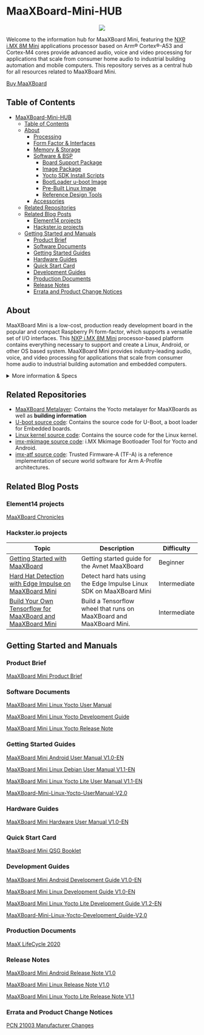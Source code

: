 # MaaXBoard-Mini-HUB
<p align="center">
    <img src="https://github.com/Avnet/MaaXBoard-Mini-HUB/assets/88205887/1afc265c-0d1c-4831-a0b6-7d81c94fe3be">
</p>

Welcome to the information hub for MaaXBoard Mini, featuring the [NXP i.MX 8M Mini](https://www.nxp.com/products/processors-and-microcontrollers/arm-processors/i-mx-applications-processors/i-mx-8-applications-processors/i-mx-8m-mini-arm-cortex-a53-cortex-m4-audio-voice-video:i.MX8MMINI) applications processor based on Arm® Cortex®-A53 and Cortex-M4 cores provide advanced audio, voice and video processing for applications that scale from consumer home audio to industrial building automation and mobile computers. This repository serves as a central hub for all resources related to MaaXBoard Mini. <br />

[Buy MaaXBoard](https://www.avnet.com/wps/portal/us/products/avnet-boards/avnet-board-families/maaxboard/maaxboard?family=&nodeClicked=d8e2c09b-9600-4ba7-b7ed-82a834b5177d)

## Table of Contents
- [MaaXBoard-Mini-HUB](#maaxboard-mini-hub)
  - [Table of Contents](#table-of-contents)
  - [About](#about)
    - [Processing](#processing)
    - [Form Factor \& Interfaces](#form-factor--interfaces)
    - [Memory \& Storage](#memory--storage)
    - [Software \& BSP](#software--bsp)
      - [Board Support Package](#board-support-package)
      - [Image Package](#image-package)
      - [Yocto SDK Install Scripts](#yocto-sdk-install-scripts)
      - [BootLoader u-boot Image](#bootloader-u-boot-image)
      - [Pre-Built Linux Image](#pre-built-linux-image)
      - [Reference Design Tools](#reference-design-tools)
    - [Accessories](#accessories)
  - [Related Repositories](#related-repositories)
  - [Related Blog Posts](#related-blog-posts)
    - [Element14 projects](#element14-projects)
    - [Hackster.io projects](#hacksterio-projects)
  - [Getting Started and Manuals](#getting-started-and-manuals)
    - [Product Brief](#product-brief)
    - [Software Documents](#software-documents)
    - [Getting Started Guides](#getting-started-guides)
    - [Hardware Guides](#hardware-guides)
    - [Quick Start Card](#quick-start-card)
    - [Development Guides](#development-guides)
    - [Production Documents](#production-documents)
    - [Release Notes](#release-notes)
    - [Errata and Product Change Notices](#errata-and-product-change-notices)


## About
MaaXBoard Mini is a low-cost, production ready development board in the popular and compact Raspberry Pi form-factor, which supports a versatile set of I/O interfaces. This [NXP i.MX 8M Mini](https://www.nxp.com/products/processors-and-microcontrollers/arm-processors/i-mx-applications-processors/i-mx-8-applications-processors/i-mx-8m-mini-arm-cortex-a53-cortex-m4-audio-voice-video:i.MX8MMINI) processor-based platform contains everything necessary to support and create a Linux, Android, or other OS based system. MaaXBoard Mini provides industry-leading audio, voice, and video processing for applications that scale from consumer home audio to industrial building automation and embedded computers.<br />

<details>
    <summary>More information & Specs</summary>

### Processing
The i.MX 8M device is architected with 2 separate processing domains: The application domain includes Quad Arm® Cortex®-A53 cores @1.8GHz. The Real Time domain includes an Arm Cortex-M4F core @400MHz.


### Form Factor & Interfaces
<p align="center">
    <img src="https://github.com/Avnet/MaaXBoard-Mini-HUB/assets/88205887/ecdb5339-63cc-49ff-8439-e3502a639cc5" width="500">
</p>
MaaXBoard Mini is engineered in compact Raspberry Pi form-factor, which supports a versatile set of I/O interfaces. These include Gigabit Ethernet, quad USB 2.0 host interfaces, MIPI DSI display and MIPI CSI camera interfaces, Wi-Fi 802.11 b/g/n/ac, Bluetooth 4.2 (BLE), Onboard Ceramic Antenna with an optional external antenna support, a Pi-HAT compatible 40-pin header and Audio Expansion.

Power is sourced via a USB-C connector and is managed via onboard voltage regulators.

### Memory & Storage

MaaXBoard Mini is well resourced with 2GB DDR4 SDRAM, MicroSD Slot, plus eMMC Boot memory expansion support (optional, not populated by default).

### Software & BSP

#### Board Support Package
[Debian source files](https://avnet.me/maaxboard-mini-debian)

[Yocto source files](https://avnet.me/maaxboard-mini-yocto)

[Android source files](https://github.com/Avnet/android-imx-platform-hardware-imx)

#### Image Package
[Debian Linux Out of Box Image (zip)](https://downloads.element14.com/downloads/zedboard/MaaxBoard/maaxboard-mini/02LinuxShipmentImage_Debian.zip)

[Yocto Linux Out of Box Image V1.1.0r03 (zip)](https://avtinc.sharepoint.com/:u:/t/ET-Downloads/EW03iCLdcKhDqTb67jT6KfkB2xK56wNLuOeKIzSDqklaaQ?e=Qa9FX2)

[Android 9 Out of Box Image (zip)](https://downloads.element14.com/downloads/zedboard/MaaxBoard/maaxboard-mini/02AndroidShipmentImage.zip)

#### Yocto SDK Install Scripts
[Yocto SDK Install Scripts](https://avtinc.sharepoint.com/:u:/t/ET-Downloads/EajJSq93xtJAhx6hytvI-e8BTYhO4iHovizJnS0awc_W0Q)

#### BootLoader u-boot Image
[BootLoader u-boot Image](https://avtinc.sharepoint.com/:u:/t/ET-Downloads/EX0QXULJ4vJMhiKvh0CTVTYBq9dW9tXiHJRAikRoUqLQTg)

#### Pre-Built Linux Image
[Pre-Built Yocto Linux Image](https://avtinc.sharepoint.com/:u:/t/ET-Downloads/EYfSNUQLFdhGuTZMyuvl370BZzo_VtoD-FBxTgarm_6JRA)

[Manifest for Yocto Linux Image](https://avtinc.sharepoint.com/:u:/t/ET-Downloads/EfrPHU0k_TlEtGWS_TXhkpwBbXG2omVJxNKUmKaLgRnlSw)

#### Reference Design Tools
[Android Environment Tools (zip)](https://www.avnet.com/wps/wcm/connect/onesite/731417ce-b8bd-4b86-87ad-a4c6cd1d3c09/Android_Enviroment_Tools.zip?MOD=AJPERES&CVID=nAsWbyw&CVID=nAsWbyw&CVID=nAsWbyw&CVID=nAsWbyw&CVID=nAsWbyw&CVID=nAsWbyw)

[Linux Environment Tools (zip)](https://www.avnet.com/wps/wcm/connect/onesite/e7405566-56dc-4829-9727-5e2c8c4ac7ba/Linux_Environment_Tools.zip?MOD=AJPERES&CVID=nAsXwXg&CVID=nAsXwXg&CVID=nAsXwXg&CVID=nAsXwXg&CVID=nAsXwXg&CVID=nAsXwXg)



### Accessories 
Available accessory options include a [MIPI 7-inch display](https://www.avnet.com/shop/us/products/avnet-engineering-services/aes-acc-maax-disp2-3074457345648625681/), [MIPI CSI camera](https://www.arducam.com/product/arducam-5mp-mipi-camera-for-rzboard-v2l-with-renesas-rz-v2l-processor/), [Monarch Go Pi HAT](https://www.avnet.com/shop/us/products/avnet-engineering-services/aes-sqn-mnrchgo-ht1-g-3074457345643590213?krypto=e0lzEpB9jb7ah4ATyfiftdtPavKJ51pxv9nj8tghkWtFraife%2B18YAUtSlZZwiYtG1f3luULUju9b20mXEPp18V85bfzqsmsRUyjuptqCXtGdXnLNSvpTcsqvon3OBXd) and [5V/3A USB Type C power supply](https://www.avnet.com/shop/us/products/avnet-engineering-services/aes-acc-maax-pwrul-3074457345642357173/).

[View other Avnet boards](https://www.avnet.com/wps/portal/us/products/avnet-boards/)
</details>


## Related Repositories
- [MaaXBoard Metalayer](https://github.com/Avnet/meta-maaxboard): Contains the Yocto metalayer for MaaXBoards as well as **building information**
- [U-boot source code](https://github.com/Avnet/uboot-imx): Contains the source code for U-Boot, a boot loader for Embedded boards.
- [Linux kernel source code](https://github.com/Avnet/linux-imx): Contains the source code for the Linux kernel.
- [imx-mkimage source code](https://github.com/Avnet/imx-mkimage): i.MX Mkimage Bootloader Tool for Yocto and Android.
- [imx-atf source code](https://github.com/Avnet/imx-atf): Trusted Firmware-A (TF-A) is a reference implementation of secure world software for Arm A-Profile architectures.


## Related Blog Posts 
### Element14 projects
[MaaXBoard Chronicles](https://www.element14.com/community/community/designcenter/single-board-computers/blog/2021/08/02/maaxboard-chronicles)

### Hackster.io projects
| Topic | Description | Difficulty |
| -- | -- | -- |
| [Getting Started with MaaXBoard](https://www.hackster.io/monica/getting-started-with-maaxboard-ca362d) | Getting started guide for the Avnet MaaXBoard | Beginner |
| [Hard Hat Detection with Edge Impulse on MaaXBoard Mini](https://www.hackster.io/monica/hard-hat-detection-with-edge-impulse-on-maaxboard-mini-dfd0ca) | Detect hard hats using the Edge Impulse Linux SDK on MaaXBoard Mini | Intermediate |
| [Build Your Own Tensorflow for MaaXBoard and MaaXBoard Mini](https://www.hackster.io/monica/build-your-own-tensorflow-for-maaxboard-and-maaxboard-mini-91cddc) | Build a Tensorflow wheel that runs on MaaXBoard and MaaXBoard Mini. | Intermediate |

## Getting Started and Manuals
### Product Brief
[MaaXBoard Mini Product Brief](https://www.avnet.com/wps/wcm/connect/onesite/d40a297c-2805-4c5f-af34-cc246ac3e2da/FY23_800_Maaxboard_Mini_Product_Brief_al_r3.pdf?MOD=AJPERES&CACHEID=ROOTWORKSPACE.Z18_NA5A1I41L0ICD0ABNDMDDG0000-d40a297c-2805-4c5f-af34-cc246ac3e2da-oePBp21)

### Software Documents
[MaaXBoard Mini Linux Yocto User Manual](https://www.avnet.com/wps/wcm/connect/onesite/f22bffbe-06e1-42f2-9952-5f8975302e3e/MaaXBoard_Mini-Linux-Yocto-UserManual-V2.0.pdf?MOD=AJPERES&CVID=oLeRkB1)

[MaaXBoard Mini Linux Yocto Development Guide](https://www.avnet.com/wps/wcm/connect/onesite/81853285-72b0-4192-993d-2f0e12b666a2/MaaXBoard_Mini-Linux-Yocto-Development_Guide-V2.0.pdf?MOD=AJPERES&CVID=oLeObCl)

[MaaXBoard Mini Linux Yocto Release Note](https://www.avnet.com/wps/wcm/connect/onesite/003de601-0afd-41c6-a027-c480dd00061c/MaaXBoard-Mini-Linux-Yocto-ReleaseNote-V2.0.pdf?MOD=AJPERES&CVID=oLeTCgX)

### Getting Started Guides
[MaaXBoard Mini Android User Manual V1.0-EN](https://www.avnet.com/wps/wcm/connect/onesite/7184c5c1-6339-4d81-ac54-65ffb8e57b5d/MaaXBoard_Mini-Android-UserManual-V1.0-EN.pdf?MOD=AJPERES&CACHEID=ROOTWORKSPACE.Z18_NA5A1I41L0ICD0ABNDMDDG0000-7184c5c1-6339-4d81-ac54-65ffb8e57b5d-nygepxY)

[MaaXBoard Mini Linux Debian User Manual V1.1-EN](https://www.avnet.com/wps/wcm/connect/onesite/bad2e2f0-d31a-4d81-8693-cc1de264ef56/MaaXBoard_Mini-Linux-Debian-UserManual-V1.1-EN.pdf?MOD=AJPERES&CACHEID=ROOTWORKSPACE.Z18_NA5A1I41L0ICD0ABNDMDDG0000-bad2e2f0-d31a-4d81-8693-cc1de264ef56-nygeq5z)

[MaaXBoard Mini Linux Yocto Lite User Manual V1.1-EN](https://www.avnet.com/wps/wcm/connect/onesite/97bbd003-867f-45fb-848c-c816c2f7e26f/MaaXBoard-Mini-Linux-Yocto-Lite-UserManual-V1.1-EN.pdf?MOD=AJPERES&CACHEID=ROOTWORKSPACE.Z18_NA5A1I41L0ICD0ABNDMDDG0000-97bbd003-867f-45fb-848c-c816c2f7e26f-nZCsEec)

[MaaXBoard-Mini-Linux-Yocto-UserManual-V2.0](https://www.avnet.com/wps/wcm/connect/onesite/a1d48ca9-a3f9-4423-bac2-f60f82ffb85b/MaaXBoard-Mini-Linux-Yocto-UserManual-V2.0.pdf?MOD=AJPERES&CACHEID=ROOTWORKSPACE.Z18_NA5A1I41L0ICD0ABNDMDDG0000-a1d48ca9-a3f9-4423-bac2-f60f82ffb85b-oFe8sVG)

### Hardware Guides
[MaaXBoard Mini Hardware User Manual V1.0-EN](https://www.avnet.com/wps/wcm/connect/onesite/46fcceb4-9be3-4242-a660-b0504ec2e383/MaaXBoard+Mini-Hardware_UserManual-V1.0-EN.pdf?MOD=AJPERES&CACHEID=ROOTWORKSPACE.Z18_NA5A1I41L0ICD0ABNDMDDG0000-46fcceb4-9be3-4242-a660-b0504ec2e383-nygepQ2)

### Quick Start Card
[MaaXBoard Mini QSG Booklet](https://www.avnet.com/wps/wcm/connect/onesite/2294f241-5b95-4f24-96be-2d22635956e6/MaaXBoard_Mini_QSG_Booklet-20200401.pdf?MOD=AJPERES&CACHEID=ROOTWORKSPACE.Z18_NA5A1I41L0ICD0ABNDMDDG0000-2294f241-5b95-4f24-96be-2d22635956e6-nygerDB)

### Development Guides
[MaaXBoard Mini Android Development Guide V1.0-EN](https://www.avnet.com/wps/wcm/connect/onesite/1133e541-cf1c-4dc6-a5a6-92f94a79c75f/MaaXBoard_Mini-Android-Development_Guide-V1.0-EN.pdf?MOD=AJPERES&CACHEID=ROOTWORKSPACE.Z18_NA5A1I41L0ICD0ABNDMDDG0000-1133e541-cf1c-4dc6-a5a6-92f94a79c75f-nygemce)

[MaaXBoard Mini Linux Development Guide V1.0-EN](https://www.avnet.com/wps/wcm/connect/onesite/3a6d2aca-6b31-4a5f-af8b-c5071493b5e7/MaaXBoard_Mini-Linux-Development_Guide-V1.0-EN.pdf?MOD=AJPERES&CACHEID=ROOTWORKSPACE.Z18_NA5A1I41L0ICD0ABNDMDDG0000-3a6d2aca-6b31-4a5f-af8b-c5071493b5e7-nygeqoN)

[MaaXBoard Mini Linux Yocto Lite Development Guide V1.2-EN](https://www.avnet.com/wps/wcm/connect/onesite/35645cc9-4317-4ca0-a2fa-30cce5f9ff17/MaaXBoard-Mini-Linux-Yocto-Lite-Development_Guide-V1.2-EN.pdf?MOD=AJPERES&CACHEID=ROOTWORKSPACE.Z18_NA5A1I41L0ICD0ABNDMDDG0000-35645cc9-4317-4ca0-a2fa-30cce5f9ff17-nZCsDM0)

[MaaXBoard-Mini-Linux-Yocto-Development_Guide-V2.0](https://www.avnet.com/wps/wcm/connect/onesite/9a31960c-201d-467d-862b-ef0af00cd866/MaaXBoard-Mini-Linux-Yocto-Development_Guide-V2.0.pdf?MOD=AJPERES&CACHEID=ROOTWORKSPACE.Z18_NA5A1I41L0ICD0ABNDMDDG0000-9a31960c-201d-467d-862b-ef0af00cd866-oFe8iKg)

### Production Documents
[MaaX LifeCycle 2020](https://www.avnet.com/wps/wcm/connect/onesite/a53baeab-92bf-4f89-b632-43d9ae893cd8/MaaX_LifeCycle_2020.pdf?MOD=AJPERES&CACHEID=ROOTWORKSPACE.Z18_NA5A1I41L0ICD0ABNDMDDG0000-a53baeab-92bf-4f89-b632-43d9ae893cd8-nubSE-M)

### Release Notes
[MaaXBoard Mini Android Release Note V1.0](https://www.avnet.com/wps/wcm/connect/onesite/57c8b44b-fd3f-4338-8eb0-2f552546a27c/MaaXBoard_Mini_Android_ReleaseNote-V1.0.pdf?MOD=AJPERES&CACHEID=ROOTWORKSPACE.Z18_NA5A1I41L0ICD0ABNDMDDG0000-57c8b44b-fd3f-4338-8eb0-2f552546a27c-nygeonc)

[MaaXBoard Mini Linux Release Note V1.0](https://www.avnet.com/wps/wcm/connect/onesite/594cd104-a280-4d0e-98f1-794add3f2f9c/MaaXBoard_Mini-Linux-ReleaseNote-V1.0.pdf?MOD=AJPERES&CACHEID=ROOTWORKSPACE.Z18_NA5A1I41L0ICD0ABNDMDDG0000-594cd104-a280-4d0e-98f1-794add3f2f9c-nyger22)

[MaaXBoard Mini Linux Yocto Lite Release Note V1.1](https://www.avnet.com/wps/wcm/connect/onesite/8db9b6c6-7a8a-43a9-8971-6638a8fa61e8/MaaXBoard-Mini-Linux-Yocto-Lite-ReleaseNote-V1.1.pdf?MOD=AJPERES&CACHEID=ROOTWORKSPACE.Z18_NA5A1I41L0ICD0ABNDMDDG0000-8db9b6c6-7a8a-43a9-8971-6638a8fa61e8-nVcmMg6)

### Errata and Product Change Notices
[PCN 21003 Manufacturer Changes](https://www.avnet.com/wps/wcm/connect/onesite/260403e3-abc2-4bfc-b174-3d456a1dc93f/Product+Change+Notification+PCN+21003.pdf?MOD=AJPERES&CACHEID=ROOTWORKSPACE.Z18_NA5A1I41L0ICD0ABNDMDDG0000-260403e3-abc2-4bfc-b174-3d456a1dc93f-nDEpL3N)
